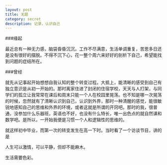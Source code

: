 ```yaml
---
layout: post
title: 无题 
category: secret
description: 记录，认识自己
---
```


###缘起

最近总有一种无力感，脑袋昏昏沉沉，工作不尽满意，生活单调重复，苦思多日还是没有很好的摆脱。不得不沉下心，花一整个周六来好好的剖析下自己，希望能找到问题的症结所在。

###曾经

就先从记事起开始想想自我认知的整个转变过程。大抵上，能清晰的感受到自己有独立意识是从初一开始的。那时离家住进了封闭的住宿学校，天天与人打架，与同学们的孤立让我常常在课后和周末只能一个人在校园里晃荡。也不知是哪一次晃荡的时候，忽然就有了清晰认识到自己，认识到外界，那时一种清醒的感觉，能很敏锐地感知自己的思维和外界的环境，或者这就是所谓的开窍吧。那时的我，很普通，没参加什么乐器班，英语也不好，也没有什么特长，唯一出色点的就自然课和数学吧。是所以，一开始我便是习惯一个人和逻辑性的思维的。

就这样初中毕业，而第一次的转变发生在高一下时。当时看了一个访谈节目，讲的是


人生可以激情，可以平静，但却不能麻木。


生活需要色彩。


[LinChaohui]:    http://www.linchaohui.com  "LinChaohui"
